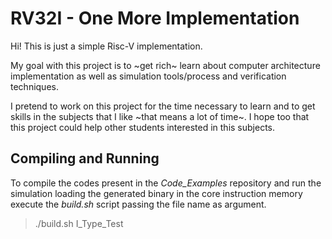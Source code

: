 RV32I - One More Implementation
======

Hi! This is just a simple Risc-V implementation.

My goal with this project is to ~get rich~ learn about computer architecture implementation as well as simulation tools/process and verification techniques.

I pretend to work on this project for the time necessary to learn and to get skills in the subjects that I like ~that means a lot of time~. I hope too that this project could help other students interested in this subjects.

<h2>Compiling and Running</h2>

To compile the codes present in the *Code_Examples* repository and run the simulation loading the generated binary in the core instruction memory execute the *build.sh* script passing the file name as argument. 

 > ./build.sh I_Type_Test